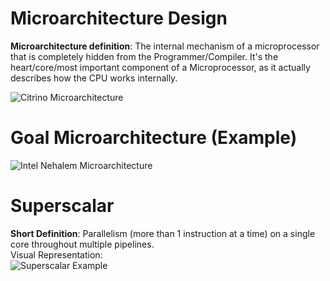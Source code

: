 # Microarchitecture Design

**Microarchitecture definition**: The internal mechanism of a microprocessor that is completely hidden from the Programmer/Compiler. 
It's the heart/core/most important component of a Microprocessor, as it actually describes how the CPU works internally.

![Citrino Microarchitecture](http://i.imgur.com/NNKjySQ.png)

# **Goal Microarchitecture (Example)**
![Intel Nehalem Microarchitecture](https://upload.wikimedia.org/wikipedia/commons/thumb/6/64/Intel_Nehalem_arch.svg/2000px-Intel_Nehalem_arch.svg.png)

# **Superscalar**
**Short Definition**: Parallelism (more than 1 instruction at a time) on a single core throughout multiple pipelines.  
Visual Representation:  
  ![Superscalar Example](http://image.prntscr.com/image/2bba2448a9354367af21a47c35b527b1.png)
